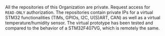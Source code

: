 All the repositories of this Organization are private. Request access for `READ-ONLY` authorization. The repositories contain private IPs for a virtual STM32 functionalities (TIMs, GPIOs, I2C, U(S)ART, CAN) as well as a virtual temperature/humidity sensor. The virtual prototype has been tested and compared to the behavior of a STM32F407VG, which is remotely the same.
